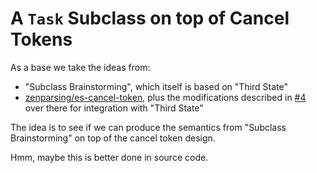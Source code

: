 # A `Task` Subclass on top of Cancel Tokens

As a base we take the ideas from:

- "Subclass Brainstorming", which itself is based on "Third State"
- [zenparsing/es-cancel-token](https://github.com/zenparsing/es-cancel-token), plus the modifications described in [#4](https://github.com/zenparsing/es-cancel-token/issues/4) over there for integration with "Third State"

The idea is to see if we can produce the semantics from "Subclass Brainstorming" on top of the cancel token design.

Hmm, maybe this is better done in source code.
